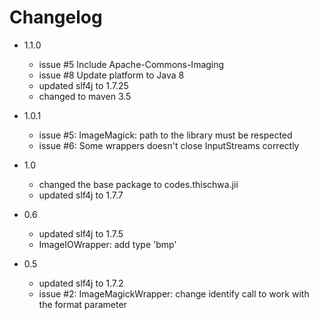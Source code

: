 # Changelog

- 1.1.0
  - issue #5 Include Apache-Commons-Imaging 
  - issue #8 Update platform to Java 8
  - updated slf4j to 1.7.25
  - changed to maven 3.5

- 1.0.1
  - issue #5: ImageMagick: path to the library must be respected 
  - issue #6: Some wrappers doesn't close InputStreams correctly

- 1.0
  - changed the base package to codes.thischwa.jii
  - updated slf4j to 1.7.7

- 0.6
  - updated slf4j to 1.7.5
  - ImageIOWrapper: add type 'bmp'

- 0.5
  - updated slf4j to 1.7.2
  - issue #2: ImageMagickWrapper: change identify call to work with the format parameter
